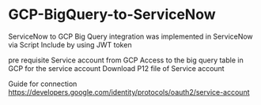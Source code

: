 # GCP-BigQuery-to-ServiceNow
ServiceNow to GCP Big Query integration was implemented in ServiceNow via Script Include by using JWT token  

pre requisite
Service account from GCP
Access to the big query table in GCP for the service account
Download P12 file of Service account

Guide for connection 
https://developers.google.com/identity/protocols/oauth2/service-account
